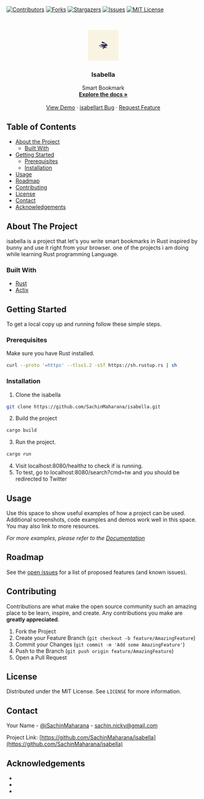 
[![Contributors][contributors-shield]][contributors-url]
[![Forks][forks-shield]][forks-url]
[![Stargazers][stars-shield]][stars-url]
[![Issues][issues-shield]][issues-url]
[![MIT License][license-shield]][license-url]



<!-- PROJECT LOGO -->
<br />
<p align="center">
  <a href="https://github.com/SachinMaharana/isabella">
    <img src="images/logo.png" alt="Logo" width="80" height="80">
  </a>

  <h3 align="center">Isabella</h3>

  <p align="center">
    Smart Bookmark
    <br />
    <a href="https://github.com/SachinMaharana/isabella"><strong>Explore the docs »</strong></a>
    <br />
    <br />
    <a href="https://github.com/SachinMaharana/isabella">View Demo</a>
    ·
    <a href="https://github.com/SachinMaharana/isabella/issues">isabellart Bug</a>
    ·
    <a href="https://github.com/SachinMaharana/isabella/issues">Request Feature</a>
  </p>
</p>



<!-- TABLE OF CONTENTS -->
## Table of Contents

* [About the Project](#about-the-project)
  * [Built With](#built-with)
* [Getting Started](#getting-started)
  * [Prerequisites](#prerequisites)
  * [Installation](#installation)
* [Usage](#usage)
* [Roadmap](#roadmap)
* [Contributing](#contributing)
* [License](#license)
* [Contact](#contact)
* [Acknowledgements](#acknowledgements)



<!-- ABOUT THE PROJECT -->
## About The Project
isabella is a project that let's you write smart bookmarks in Rust inspired by bunny and use it right from your browser.
one of the projects i am doing while learning Rust programming Language.

<!-- [![Product Name Screen Shot][product-screenshot]](https://example.com) -->



### Built With

* [Rust](https://www.rust-lang.org/)
* [Actix](https://actix.rs/)



<!-- GETTING STARTED -->
## Getting Started

To get a local copy up and running follow these simple steps.

### Prerequisites

Make sure you have Rust installed.

```sh
curl --proto '=https' --tlsv1.2 -sSf https://sh.rustup.rs | sh
```

### Installation
 
1. Clone the isabella
```sh
git clone https://github.com/SachinMaharana/isabella.git
```
2. Build the project
```sh
cargo build
```
3. Run the project.
```sh
cargo run
```
4. Visit localhost:8080/healthz to check if is running.
5. To test, go to localhost:8080/search?cmd=tw and you should be redirected to Twitter



<!-- USAGE EXAMPLES -->
## Usage

Use this space to show useful examples of how a project can be used. Additional screenshots, code examples and demos work well in this space. You may also link to more resources.

_For more examples, please refer to the [Documentation](https://example.com)_



<!-- ROADMAP -->
## Roadmap

See the [open issues](https://github.com/SachinMaharana/isabella/issues) for a list of proposed features (and known issues).



<!-- CONTRIBUTING -->
## Contributing

Contributions are what make the open source community such an amazing place to be learn, inspire, and create. Any contributions you make are **greatly appreciated**.

1. Fork the Project
2. Create your Feature Branch (`git checkout -b feature/AmazingFeature`)
3. Commit your Changes (`git commit -m 'Add some AmazingFeature'`)
4. Push to the Branch (`git push origin feature/AmazingFeature`)
5. Open a Pull Request



<!-- LICENSE -->
## License

Distributed under the MIT License. See `LICENSE` for more information.



<!-- CONTACT -->
## Contact

Your Name - [@iSachinMaharana](https://twitter.com/iSachinMaharana) - sachin.nicky@gmail.com

Project Link: [https://github.com/SachinMaharana/isabella](https://github.com/SachinMaharana/isabella)



<!-- ACKNOWLEDGEMENTS -->
## Acknowledgements

* []()
* []()
* []()





<!-- MARKDOWN LINKS & IMAGES -->
<!-- https://www.markdownguide.org/basic-syntax/#reference-style-links -->
[contributors-shield]: https://img.shields.io/github/contributors/SachinMaharana/isabella.svg?style=flat-square
[contributors-url]: https://github.com/SachinMaharana/isabella/graphs/contributors
[forks-shield]: https://img.shields.io/github/forks/SachinMaharana/isabella.svg?style=flat-square
[forks-url]: https://github.com/SachinMaharana/isabella/network/members
[stars-shield]: https://img.shields.io/github/stars/SachinMaharana/isabella.svg?style=flat-square
[stars-url]: https://github.com/SachinMaharana/isabella/stargazers
[issues-shield]: https://img.shields.io/github/issues/othneildrew/Best-README-Template.svg?style=flat-square
[issues-url]: https://github.com/othneildrew/Best-README-Template/issues
[license-shield]: https://img.shields.io/github/license/othneildrew/Best-README-Template.svg?style=flat-square
[license-url]: https://github.com/othneildrew/Best-README-Template/blob/master/LICENSE.txt
[product-screenshot]: images/screenshot.png

